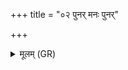 +++
title = "०२ पुनर् मनः पुनर्"

+++
<details><summary>मूलम् (GR)</summary>

पुनर् मनः पुनर् आयुर् न आगन्  
पुनश् चक्षुः पुनर् आकूतिर् आगन् ।  
वैश्वानरो नो अदब्धस् तनूपा  
अन्तस् तिष्ठाति दुरिताद् अवद्यात् ॥
</details>
